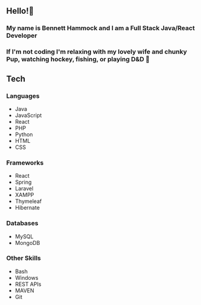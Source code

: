 ## Hello!🖖     
### My name is Bennett Hammock and I am a Full Stack Java/React Developer 
### If I'm not coding I'm relaxing with my lovely wife and chunky Pup, watching hockey, fishing, or playing D&D 🎲	

## Tech  



### Languages  
- Java
- JavaScript
- React
- PHP
- Python
- HTML
- CSS

### Frameworks
- React
- Spring
- Laravel
- XAMPP
- Thymeleaf
- Hibernate

### Databases
- MySQL
- MongoDB

### Other Skills
- Bash
- Windows
- REST APIs
- MAVEN
- Git



<!---
BHammock33/BHammock33 is a ✨ special ✨ repository because its `README.md` (this file) appears on your GitHub profile.
You can click the Preview link to take a look at your changes.
--->
